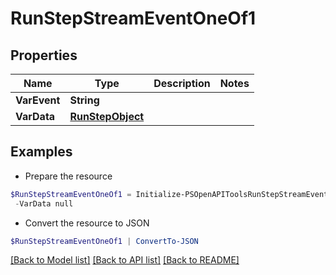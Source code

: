 # RunStepStreamEventOneOf1
## Properties

Name | Type | Description | Notes
------------ | ------------- | ------------- | -------------
**VarEvent** | **String** |  | 
**VarData** | [**RunStepObject**](RunStepObject.md) |  | 

## Examples

- Prepare the resource
```powershell
$RunStepStreamEventOneOf1 = Initialize-PSOpenAPIToolsRunStepStreamEventOneOf1  -VarEvent null `
 -VarData null
```

- Convert the resource to JSON
```powershell
$RunStepStreamEventOneOf1 | ConvertTo-JSON
```

[[Back to Model list]](../README.md#documentation-for-models) [[Back to API list]](../README.md#documentation-for-api-endpoints) [[Back to README]](../README.md)

